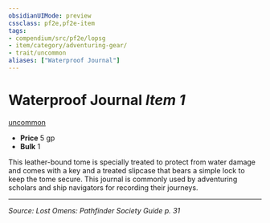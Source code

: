 ```yaml
---
obsidianUIMode: preview
cssclass: pf2e,pf2e-item
tags:
- compendium/src/pf2e/lopsg
- item/category/adventuring-gear/
- trait/uncommon
aliases: ["Waterproof Journal"]
---
```

# Waterproof Journal *Item 1*  
[uncommon](uncommon.md "Uncommon Rarity Trait")  

- **Price** 5 gp
- **Bulk** 1

This leather-bound tome is specially treated to protect from water damage and comes with a key and a treated slipcase that bears a simple lock to keep the tome secure. This journal is commonly used by adventuring scholars and ship navigators for recording their journeys.


---
*Source: Lost Omens: Pathfinder Society Guide p. 31*